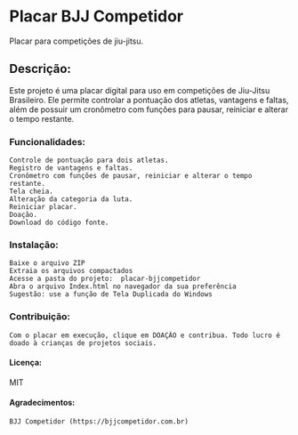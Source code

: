 # Placar BJJ Competidor

Placar para competições de jiu-jitsu.

## Descrição:

Este projeto é uma placar digital para uso em competições de Jiu-Jitsu Brasileiro. Ele permite controlar a pontuação dos atletas, vantagens e faltas, além de possuir um cronômetro com funções para pausar, reiniciar e alterar o tempo restante.

### Funcionalidades:

    Controle de pontuação para dois atletas.
    Registro de vantagens e faltas.
    Cronômetro com funções de pausar, reiniciar e alterar o tempo restante.
    Tela cheia.
    Alteração da categoria da luta.
    Reiniciar placar.
    Doação.
    Download do código fonte.


### Instalação:

    Baixe o arquivo ZIP
    Extraia os arquivos compactados
    Acesse a pasta do projeto:  placar-bjjcompetidor
    Abra o arquivo Index.html no navegador da sua preferência
    Sugestão: use a função de Tela Duplicada do Windows

### Contribuição:

    Com o placar em execução, clique em DOAÇÃO e contribua. Todo lucro é doado à crianças de projetos sociais.

#### Licença:

MIT

#### Agradecimentos:

    BJJ Competidor (https://bjjcompetidor.com.br)